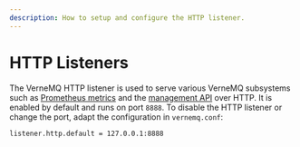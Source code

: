```yaml
---
description: How to setup and configure the HTTP listener.
---
```


# HTTP Listeners

The VerneMQ HTTP listener is used to serve various VerneMQ subsystems such as [Prometheus metrics](/docs/monitoring/prometheus.html) and the [management API](/docs/http-administration/) over HTTP. It is enabled by default and runs on port `8888`. To disable the HTTP listener or change the port, adapt the configuration in `vernemq.conf`:

```text
listener.http.default = 127.0.0.1:8888
```


